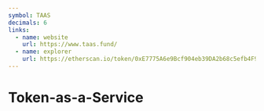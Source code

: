 ```yaml
---
symbol: TAAS
decimals: 6
links:
  - name: website
    url: https://www.taas.fund/
  - name: explorer
    url: https://etherscan.io/token/0xE7775A6e9Bcf904eb39DA2b68c5efb4F9360e08C
---
```


# Token-as-a-Service
